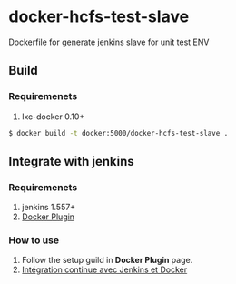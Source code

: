 # docker-hcfs-test-slave

Dockerfile for generate jenkins slave for unit test ENV

## Build

### Requiremenets

1. lxc-docker 0.10+

``` sh
$ docker build -t docker:5000/docker-hcfs-test-slave .
```

## Integrate with jenkins

### Requiremenets

1. jenkins 1.557+
2. [Docker Plugin](https://wiki.jenkins-ci.org/display/JENKINS/Docker+Plugin)

### How to use

1. Follow the setup guild in **Docker Plugin** page.
2. [Intégration continue avec Jenkins et Docker](http://philpep.org/blog/integration-continue-avec-jenkins-et-docker)